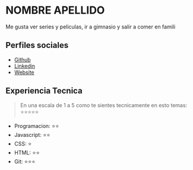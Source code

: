 # NOMBRE APELLIDO

Me gusta ver series y peliculas, ir a gimnasio y salir a comer en famili

## Perfiles sociales

- [Github](https://github.com/Jefry04/)
- [Linkedin](https://www.linkedin.com/in/marco-jefferson-vasquez/)
- [Website](https://gogole.com/)

## Experiencia Tecnica
> En una escala de 1 a 5 como te sientes tecnicamente en esto temas:  ⭐️⭐️⭐️⭐️⭐️

- Programacion: ⭐️⭐️
- Javascript: ⭐️⭐️
- CSS: ⭐️
- HTML: ⭐️⭐️
- Git: ⭐️⭐️⭐️
